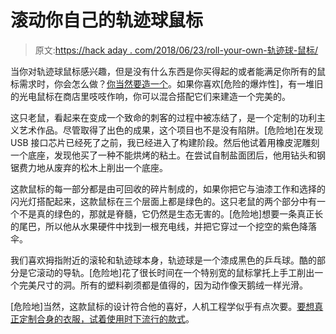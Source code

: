 # 滚动你自己的轨迹球鼠标

> 原文:[https://hack aday . com/2018/06/23/roll-your-own-轨迹球-鼠标/](https://hackaday.com/2018/06/23/roll-your-own-trackball-mouse/)

当你对轨迹球鼠标感兴趣，但是没有什么东西是你买得起的或者能满足你所有的鼠标需求时，你会怎么做？[你当然要造一个](https://www.instructables.com/id/Ultimate-GREEN-DIY-Trackball-Mouse-From-Junk/)。如果你喜欢[危险的爆炸性]，有一堆旧的光电鼠标在商店里吱吱作响，你可以混合搭配它们来建造一个完美的。

这只老鼠，看起来在变成一个致命的刺客的过程中被冻结了，是一个定制的功利主义艺术作品。尽管取得了出色的成果，这个项目也不是没有陷阱。[危险地]在发现 USB 接口芯片已经死了之前，我已经进入了构建阶段。然后他试着用橡皮泥雕刻一个底座，发现他买了一种不能烘烤的粘土。在尝试自制盐面团后，他用钻头和钢锯费力地从废弃的松木上削出一个底座。

这款鼠标的每一部分都是由可回收的碎片制成的，如果你把它与油漆工作和选择的闪光灯搭配起来，这款鼠标在三个层面上都是绿色的。这只老鼠的两个部分中有一个不是真的绿色的，那就是脊髓，它仍然是生态无害的。[危险地]想要一条真正长的尾巴，所以他从水果硬件中找到一根充电线，并把它穿过一个挖空的紫色降落伞。

我们喜欢拇指附近的滚轮和轨迹球本身，轨迹球是一个漆成黑色的乒乓球。酷的部分是它滚动的导轨。[危险地]花了很长时间在一个特别宽的鼠标掌托上手工削出一个完美尺寸的洞。所有的塑料剃须都是值得的，因为动作像天鹅绒一样光滑。

[危险地]当然，这款鼠标的设计符合他的喜好，人机工程学似乎有点次要。[要想真正定制合身的衣服，试着使用时下流行的款式](https://hackaday.com/2017/05/24/only-90s-kids-will-appreciate-this-prototype/)。
